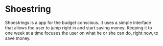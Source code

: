# Shoestring


Shoestrings is a app for the budget conscious. It uses a simple interface that allows the user to jump right in and start saving money. Keeping it to one week at a time focuses the user on what he or she can do, right now, to save money.
